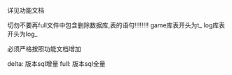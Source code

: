 详见功能文档

切勿不要再full文件中包含删除数据库,表的语句!!!!!!!!
game库表开头为t_
log库表开头为log_

必须严格按照功能文档增加

delta: 版本sql增量
full:  版本sql全量